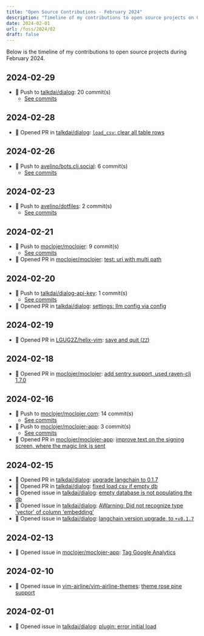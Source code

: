 ```yaml
---
title: "Open Source Contributions - February 2024"
description: "Timeline of my contributions to open source projects on GitHub during February 2024."
date: 2024-02-01
url: /foss/2024/02
draft: false
---
```


Below is the timeline of my contributions to open source projects during February 2024.

## 2024-02-29

- 🔨 Push to [talkdai/dialog](https://github.com/talkdai/dialog): 20 commit(s)
  - [See commits](https://github.com/talkdai/dialog/commits?author=avelino&since=2024-02-29T00:00:00Z&until=2024-02-29T23:59:59Z)

## 2024-02-28

- 🔀 Opened PR in [talkdai/dialog](https://github.com/talkdai/dialog): [`load_csv`: clear all table rows](https://github.com/talkdai/dialog/pull/141)

## 2024-02-26

- 🔨 Push to [avelino/bots.clj.social](https://github.com/avelino/bots.clj.social): 6 commit(s)
  - [See commits](https://github.com/avelino/bots.clj.social/commits?author=avelino&since=2024-02-26T00:00:00Z&until=2024-02-26T23:59:59Z)

## 2024-02-23

- 🔨 Push to [avelino/dotfiles](https://github.com/avelino/dotfiles): 2 commit(s)
  - [See commits](https://github.com/avelino/dotfiles/commits?author=avelino&since=2024-02-23T00:00:00Z&until=2024-02-23T23:59:59Z)

## 2024-02-21

- 🔨 Push to [moclojer/moclojer](https://github.com/moclojer/moclojer): 9 commit(s)
  - [See commits](https://github.com/moclojer/moclojer/commits?author=avelino&since=2024-02-21T00:00:00Z&until=2024-02-21T23:59:59Z)
- 🔀 Opened PR in [moclojer/moclojer](https://github.com/moclojer/moclojer): [test: uri with multi path](https://github.com/moclojer/moclojer/pull/231)

## 2024-02-20

- 🔨 Push to [talkdai/dialog-api-key](https://github.com/talkdai/dialog-api-key): 1 commit(s)
  - [See commits](https://github.com/talkdai/dialog-api-key/commits?author=avelino&since=2024-02-20T00:00:00Z&until=2024-02-20T23:59:59Z)
- 🔀 Opened PR in [talkdai/dialog](https://github.com/talkdai/dialog): [settings: llm config via config](https://github.com/talkdai/dialog/pull/113)

## 2024-02-19

- 🔀 Opened PR in [LGUG2Z/helix-vim](https://github.com/LGUG2Z/helix-vim): [save and quit (`ZZ`)](https://github.com/LGUG2Z/helix-vim/pull/30)

## 2024-02-18

- 🔀 Opened PR in [moclojer/moclojer](https://github.com/moclojer/moclojer): [add sentry support, used raven-clj 1.7.0](https://github.com/moclojer/moclojer/pull/229)

## 2024-02-16

- 🔨 Push to [moclojer/moclojer.com](https://github.com/moclojer/moclojer.com): 14 commit(s)
  - [See commits](https://github.com/moclojer/moclojer.com/commits?author=avelino&since=2024-02-16T00:00:00Z&until=2024-02-16T23:59:59Z)
- 🔨 Push to [moclojer/moclojer-app](https://github.com/moclojer/moclojer-app): 3 commit(s)
  - [See commits](https://github.com/moclojer/moclojer-app/commits?author=avelino&since=2024-02-16T00:00:00Z&until=2024-02-16T23:59:59Z)
- 🔀 Opened PR in [moclojer/moclojer-app](https://github.com/moclojer/moclojer-app): [improve text on the signing screen, where the magic link is sent](https://github.com/moclojer/moclojer-app/pull/207)

## 2024-02-15

- 🔀 Opened PR in [talkdai/dialog](https://github.com/talkdai/dialog): [upgrade langchain to 0.1.7](https://github.com/talkdai/dialog/pull/104)
- 🔀 Opened PR in [talkdai/dialog](https://github.com/talkdai/dialog): [fixed load csv if empty db](https://github.com/talkdai/dialog/pull/100)
- 🐛 Opened issue in [talkdai/dialog](https://github.com/talkdai/dialog): [empty database is not populating the db](https://github.com/talkdai/dialog/issues/99)
- 🐛 Opened issue in [talkdai/dialog](https://github.com/talkdai/dialog): [AWarning: Did not recognize type 'vector' of column 'embedding'](https://github.com/talkdai/dialog/issues/98)
- 🐛 Opened issue in [talkdai/dialog](https://github.com/talkdai/dialog): [langchain version upgrade, to `+v0.1.7`](https://github.com/talkdai/dialog/issues/97)

## 2024-02-13

- 🐛 Opened issue in [moclojer/moclojer-app](https://github.com/moclojer/moclojer-app): [Tag Google Analytics](https://github.com/moclojer/moclojer-app/issues/204)

## 2024-02-10

- 🐛 Opened issue in [vim-airline/vim-airline-themes](https://github.com/vim-airline/vim-airline-themes): [theme rose pine support](https://github.com/vim-airline/vim-airline-themes/issues/280)

## 2024-02-01

- 🐛 Opened issue in [talkdai/dialog](https://github.com/talkdai/dialog): [plugin: error initial load](https://github.com/talkdai/dialog/issues/87)


